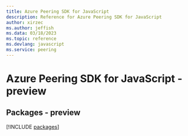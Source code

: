 ```yaml
---
title: Azure Peering SDK for JavaScript
description: Reference for Azure Peering SDK for JavaScript
author: xirzec
ms.author: jeffish
ms.data: 03/18/2023
ms.topic: reference
ms.devlang: javascript
ms.service: peering
---
```

# Azure Peering SDK for JavaScript - preview
## Packages - preview
[!INCLUDE [packages](peering-index.md)]